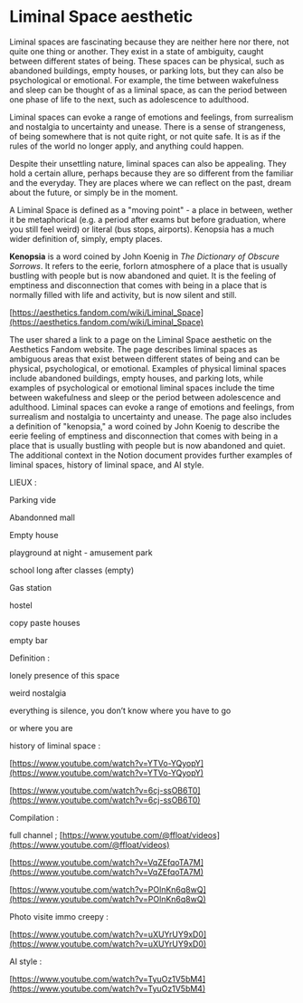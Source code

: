 # Liminal Space aesthetic

Liminal spaces are fascinating because they are neither here nor there, not quite one thing or another. They exist in a state of ambiguity, caught between different states of being. These spaces can be physical, such as abandoned buildings, empty houses, or parking lots, but they can also be psychological or emotional. For example, the time between wakefulness and sleep can be thought of as a liminal space, as can the period between one phase of life to the next, such as adolescence to adulthood.

Liminal spaces can evoke a range of emotions and feelings, from surrealism and nostalgia to uncertainty and unease. There is a sense of strangeness, of being somewhere that is not quite right, or not quite safe. It is as if the rules of the world no longer apply, and anything could happen.

Despite their unsettling nature, liminal spaces can also be appealing. They hold a certain allure, perhaps because they are so different from the familiar and the everyday. They are places where we can reflect on the past, dream about the future, or simply be in the moment.

A Liminal Space is defined as a "moving point" - a place in between, wether it be metaphorical (e.g. a period after exams but before graduation, where you still feel weird) or literal (bus stops, airports). Kenopsia has a much wider definition of, simply, empty places.

**Kenopsia** is a word coined by John Koenig in *The Dictionary of Obscure Sorrows*. It refers to the eerie, forlorn atmosphere of a place that is usually bustling with people but is now abandoned and quiet. It is the feeling of emptiness and disconnection that comes with being in a place that is normally filled with life and activity, but is now silent and still.

[https://aesthetics.fandom.com/wiki/Liminal_Space](https://aesthetics.fandom.com/wiki/Liminal_Space)

The user shared a link to a page on the Liminal Space aesthetic on the Aesthetics Fandom website. The page describes liminal spaces as ambiguous areas that exist between different states of being and can be physical, psychological, or emotional. Examples of physical liminal spaces include abandoned buildings, empty houses, and parking lots, while examples of psychological or emotional liminal spaces include the time between wakefulness and sleep or the period between adolescence and adulthood. Liminal spaces can evoke a range of emotions and feelings, from surrealism and nostalgia to uncertainty and unease. The page also includes a definition of "kenopsia," a word coined by John Koenig to describe the eerie feeling of emptiness and disconnection that comes with being in a place that is usually bustling with people but is now abandoned and quiet. The additional context in the Notion document provides further examples of liminal spaces, history of liminal space, and AI style.

LIEUX : 

Parking vide

Abandonned mall

Empty house 

playground at night - amusement park

school long after classes (empty)

Gas station 

hostel

copy paste houses 

empty bar 

Definition : 

lonely presence of this space

weird nostalgia

everything is silence, you don’t know where you have to go

or where you are

history of liminal space : 

[https://www.youtube.com/watch?v=YTVo-YQyopY](https://www.youtube.com/watch?v=YTVo-YQyopY)

[https://www.youtube.com/watch?v=6cj-ssOB6T0](https://www.youtube.com/watch?v=6cj-ssOB6T0)

Compilation : 

full channel ; [https://www.youtube.com/@ffloat/videos](https://www.youtube.com/@ffloat/videos)

[https://www.youtube.com/watch?v=VqZEfqoTA7M](https://www.youtube.com/watch?v=VqZEfqoTA7M)

[https://www.youtube.com/watch?v=POlnKn6q8wQ](https://www.youtube.com/watch?v=POlnKn6q8wQ)

Photo visite immo creepy : 

[https://www.youtube.com/watch?v=uXUYrUY9xD0](https://www.youtube.com/watch?v=uXUYrUY9xD0)

AI style : 

[https://www.youtube.com/watch?v=TyuOz1V5bM4](https://www.youtube.com/watch?v=TyuOz1V5bM4)